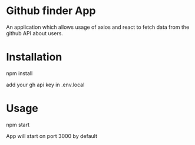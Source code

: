 # Github finder App

An application which allows usage of axios and react to fetch data from the github API about users.

# Installation

npm install

add your gh api key in .env.local

# Usage

npm start

App will start on port 3000 by default